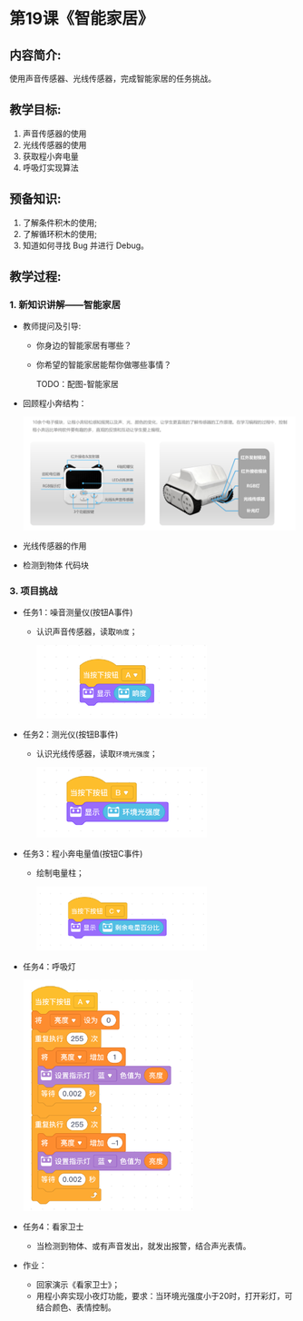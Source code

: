 <!-- # 机器人编程入门学习 -->
<style>
  .width150 {
      width: 150px;
  }
  .width300 {
      width: 300px;
  }
  .width600 {
      width: 600px;
  }
</style>

# 第19课《智能家居》

## 内容简介:
使用声音传感器、光线传感器，完成智能家居的任务挑战。

## 教学目标:
1. 声音传感器的使用
1. 光线传感器的使用
1. 获取程小奔电量
1. 呼吸灯实现算法

## 预备知识:
1. 了解条件积木的使用;
1. 了解循环积木的使用;
1. 知道如何寻找 Bug 并进行 Debug。


## 教学过程:

### 1. 新知识讲解——智能家居

- 教师提问及引导:
  - 你身边的智能家居有哪些？
  - 你希望的智能家居能帮你做哪些事情？

    TODO：配图-智能家居
    <!-- <img src="./images/10-1.png" class="width600" /> -->

- 回顾程小奔结构：

  <img src="./images/1-6-b.png" class="width600" />

- 光线传感器的作用

- 检测到物体 代码块


### 3. 项目挑战

- 任务1：噪音测量仪(按钮A事件)
  - 认识声音传感器，读取`响度`；

    <img src="./images/19-3A.png" class="width300" />

- 任务2：测光仪(按钮B事件)
  - 认识光线传感器，读取`环境光强度`；

    <img src="./images/19-3B.png" class="width300" />

- 任务3：程小奔电量值(按钮C事件)
  - 绘制电量柱；

    <img src="./images/19-3D.png" class="width300" />

- 任务4：呼吸灯

  <img src="./images/19-3C.png" class="width300" />

- 任务4：看家卫士
  - 当检测到物体、或有声音发出，就发出报警，结合声光表情。


- 作业：
  - 回家演示《看家卫士》；
  - 用程小奔实现小夜灯功能，要求：当环境光强度小于20时，打开彩灯，可结合颜色、表情控制。
